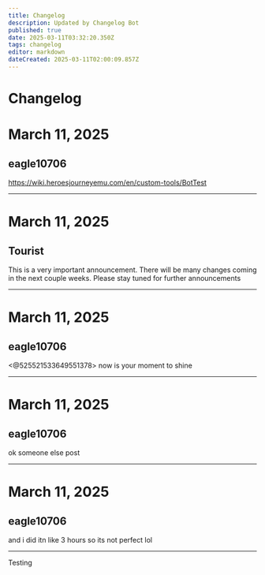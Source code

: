 ```yaml
---
title: Changelog
description: Updated by Changelog Bot
published: true
date: 2025-03-11T03:32:20.350Z
tags: changelog
editor: markdown
dateCreated: 2025-03-11T02:00:09.857Z
---
```


# Changelog

# March 11, 2025
## eagle10706

https://wiki.heroesjourneyemu.com/en/custom-tools/BotTest

---

# March 11, 2025
## Tourist

This is a very important announcement. There will be many changes coming in the next couple weeks. Please stay tuned for further announcements

---

# March 11, 2025
## eagle10706

<@525521533649551378>  now is your moment to shine

---

# March 11, 2025
## eagle10706

ok someone else post

---

# March 11, 2025
## eagle10706

and i did itn like 3 hours so its not perfect lol

---

Testing